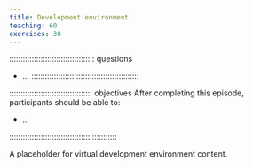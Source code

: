 ```yaml
---
title: Development environment
teaching: 60
exercises: 30
---
```


:::::::::::::::::::::::::::::::::::::: questions

- ...
::::::::::::::::::::::::::::::::::::::::::::::::

::::::::::::::::::::::::::::::::::::: objectives
After completing this episode, participants should be able to:

- ...

::::::::::::::::::::::::::::::::::::::::::::::::

A placeholder for virtual development environment content. 